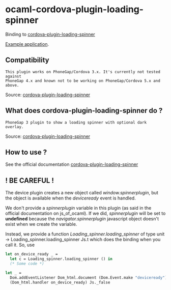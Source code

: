 # ocaml-cordova-plugin-loading-spinner

Binding to
[cordova-plugin-loading-spinner](https://github.com/mobimentum/phonegap-plugin-loading-spinner)

[Example
application](https://github.com/dannywillems/ocaml-cordova-plugin-loading-spinner-example).

## Compatibility

```
This plugin works on PhoneGap/Cordova 3.x. It's currently not tested against
PhoneGap 4.x and known not to be working on PhoneGap/Cordova 5.x and above.
```

Source: [cordova-plugin-loading-spinner](https://github.com/mobimentum/phonegap-plugin-loading-spinner)

## What does cordova-plugin-loading-spinner do ?

```
PhoneGap 3 plugin to show a loading spinner with optional dark overlay.
```

Source: [cordova-plugin-loading-spinner](https://github.com/mobimentum/phonegap-plugin-loading-spinner)

## How to use ?

See the official documentation
[cordova-plugin-loading-spinner](https://github.com/mobimentum/phonegap-plugin-loading-spinner)

## ! BE CAREFUL !

The device plugin creates a new object called *window.spinnerplugin*, but the object is
available when the *deviceready* event is handled.

We don't provide a *spinnerplugin* variable in this plugin (as said in the official
documentation on js_of_ocaml). If we did, *spinnerplugin* will be set to **undefined**
because the *navigator.spinnerplugin* javascript object doesn't exist when we create
the variable.

Instead, we provide a function *Loading_spinner.loading_spinner* of type unit -> Loading_spinner.loading_spinner
Js.t which does the binding when you call it.
So, use

```OCaml
let on_device_ready _ =
  let c = Loading_spinner.loading_spinner () in
  (* Some code *)

let _ =
  Dom.addEventListener Dom_html.document (Dom.Event.make "deviceready")
  (Dom_html.handler on_device_ready) Js._false
```
